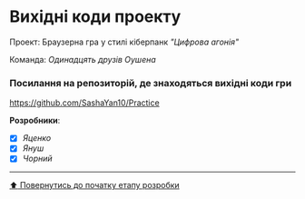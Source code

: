 # Вихідні коди проекту

Проект: Браузерна гра у стилі кіберпанк *"Цифрова агонія"*

Команда: *Одинадцять друзів Оушена*

### Посилання на репозиторій, де знаходяться вихідні коди гри

https://github.com/SashaYan10/Practice

**Розробники**:

- [x] *Яценко*
- [x] *Януш*
- [x] *Чорний*
 
 ---
[:arrow_up: Повернутись до початку етапу розробки](/docs/3.Developing/README.md)
